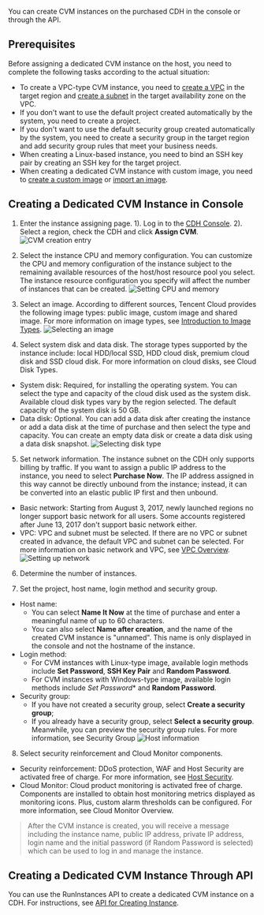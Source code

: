 You can create CVM instances on the purchased CDH in the console or through the API.

## Prerequisites
Before assigning a dedicated CVM instance on the host, you need to complete the following tasks according to the actual situation:
- To create a VPC-type CVM instance, you need to [create a VPC](http://intl.cloud.tencent.com/document/product/215/8113) in the target region and [create a subnet](http://intl.cloud.tencent.com/document/product/215/8114) in the target availability zone on the VPC.
- If you don't want to use the default project created automatically by the system, you need to create a project.
- If you don't want to use the default security group created automatically by the system, you need to create a security group in the target region and add security group rules that meet your business needs.
- When creating a Linux-based instance, you need to bind an SSH key pair by creating an SSH key for the target project.
- When creating a dedicated CVM instance with custom image, you need to [create a custom image](http://intl.cloud.tencent.com/document/product/213/4942) or [import an image](http://intl.cloud.tencent.com/document/product/213/4945).

## Creating a Dedicated CVM Instance in Console

1. Enter the instance assigning page.
1). Log in to the [CDH Console](https://console.cloud.tencent.com/cvm/cdh).
2). Select a region, check the CDH and click **Assign CVM**.
![CVM creation entry](https://main.qcloudimg.com/raw/9113542c2cab5258892c73c4be64a701.png)

2. Select the instance CPU and memory configuration.
You can customize the CPU and memory configuration of the instance subject to the remaining available resources of the host/host resource pool you select. The instance resource configuration you specify will affect the number of instances that can be created.
![Setting CPU and memory](https://main.qcloudimg.com/raw/a610583b4cb8c130a117e7825a4f4c40.png)

3. Select an image.
According to different sources, Tencent Cloud provides the following image types: public image, custom image and shared image. For more information on image types, see [Introduction to Image Types](http://intl.cloud.tencent.com/document/product/213/4941).
![Selecting an image](https://main.qcloudimg.com/raw/5a7d3ebc85da72280cd769c9046e1581.jpg)

4. Select system disk and data disk.
The storage types supported by the instance include: local HDD/local SSD, HDD cloud disk, premium cloud disk and SSD cloud disk.
For more information on cloud disks, see Cloud Disk Types.
 - System disk: Required, for installing the operating system. You can select the type and capacity of the cloud disk used as the system disk. Available cloud disk types vary by the region selected. The default capacity of the system disk is 50 GB.
 - Data disk: Optional. You can add a data disk after creating the instance or add a data disk at the time of purchase and then select the type and capacity. You can create an empty data disk or create a data disk using a data disk snapshot.
![Selecting disk type](https://main.qcloudimg.com/raw/d6624835fc0aed2a315ddee0641013b2.png)

5. Set network information.
The instance subnet on the CDH only supports billing by traffic. If you want to assign a public IP address to the instance, you need to select **Purchase Now**. The IP address assigned in this way cannot be directly unbound from the instance; instead, it can be converted into an elastic public IP first and then unbound.
 - Basic network: Starting from August 3, 2017, newly launched regions no longer support basic network for all users. Some accounts registered after June 13, 2017 don't support basic network either.
 - VPC: VPC and subnet must be selected. If there are no VPC or subnet created in advance, the default VPC and subnet can be selected. For more information on basic network and VPC, see [VPC Overview](https://intl.cloud.tencent.com/document/product/215/535).
![Setting up network](https://main.qcloudimg.com/raw/044ed130ea9bbff02664ef0b3b0e0b53.png)

6. Determine the number of instances.

7. Set the project, host name, login method and security group.
 - Host name:
     - You can select **Name It Now** at the time of purchase and enter a meaningful name of up to 60 characters.
     - You can also select **Name after creation**, and the name of the created CVM instance is "unnamed". This name is only displayed in the console and not the hostname of the instance.
 - Login method:
     - For CVM instances with Linux-type image, available login methods include **Set Password**, **SSH Key Pair** and **Random Password**.
     - For CVM instances with Windows-type image, available login methods include *Set Password** and **Random Password**.
 - Security group:
     - If you have not created a security group, select **Create a security group**;
     - If you already have a security group, select **Select a security group**.
Meanwhile, you can preview the security group rules. For more information, see Security Group
![Host information](https://main.qcloudimg.com/raw/20ba29ea87e44cd2d0d7cdde37737c69.png)

8. Select security reinforcement and Cloud Monitor components.
 - Security reinforcement: DDoS protection, WAF and Host Security are activated free of charge. For more information, see [Host Security](https://intl.cloud.tencent.com/document/product/296/2221).
 - Cloud Monitor: Cloud product monitoring is activated free of charge. Components are installed to obtain host monitoring metrics displayed as monitoring icons. Plus, custom alarm thresholds can be configured. For more information, see Cloud Monitor Overview.

> After the CVM instance is created, you will receive a message including the instance name, public IP address, private IP address, login name and the initial password (if Random Password is selected) which can be used to log in and manage the instance.

## Creating a Dedicated CVM Instance Through API
You can use the RunInstances API to create a dedicated CVM instance on a CDH. For instructions, see [API for Creating Instance](https://intl.cloud.tencent.com/document/api/213/15730).
